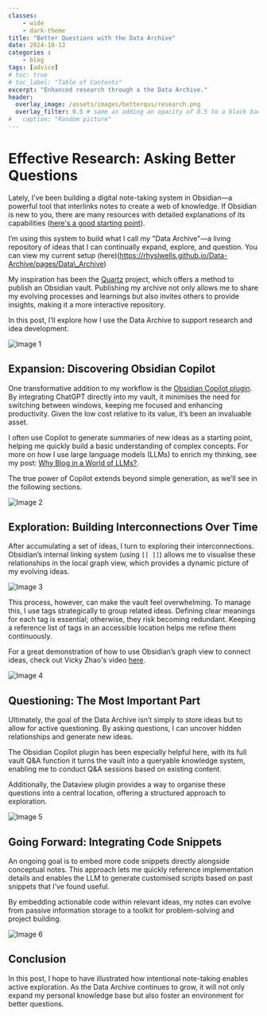 ```yaml
---
classes: 
    - wide
    - dark-theme
title: "Better Questions with the Data Archive"
date: 2024-10-13
categories :
    - blog
tags: [advice]
# toc: true
# toc_label: "Table of Contents"
excerpt: "Enhanced research through a the Data Archive."
header:
  overlay_image: /assets/images/betterqus/research.png
  overlay_filter: 0.5 # same as adding an opacity of 0.5 to a black background
#   caption: "Random picture"
---
```


# Effective Research: Asking Better Questions

Lately, I’ve been building a digital note-taking system in Obsidian—a powerful tool that interlinks notes to create a web of knowledge. If Obsidian is new to you, there are many resources with detailed explanations of its capabilities ([here's a good starting point](https://www.youtube.com/watch?v=OUrOfIqvGS4)).

I’m using this system to build what I call my "Data Archive"—a living repository of ideas that I can continually expand, explore, and question. You can view my current setup (here)(https://rhyslwells.github.io/Data-Archive/pages/Data\_Archive)

My inspiration has been the [Quartz](https://quartz.jzhao.xyz/) project, which offers a method to publish an Obsidian vault. Publishing my archive not only allows me to share my evolving processes and learnings but also invites others to provide insights, making it a more interactive repository.

In this post, I’ll explore how I use the Data Archive to support research and idea development.

![Image 1](/assets/images/betterqus/image1.png)


## Expansion: Discovering Obsidian Copilot

One transformative addition to my workflow is the [Obsidian Copilot plugin](https://github.com/logancyang/obsidian-copilot). By integrating ChatGPT directly into my vault, it minimises the need for switching between windows, keeping me focused and enhancing productivity. Given the low cost relative to its value, it’s been an invaluable asset.

I often use Copilot to generate summaries of new ideas as a starting point, helping me quickly build a basic understanding of complex concepts. For more on how I use large language models (LLMs) to enrich my thinking, see my post: [Why Blog in a World of LLMs?](https://rhyslwells.github.io/blog/Why_Blog_in_a_World_of_LLMs/).

The true power of Copilot extends beyond simple generation, as we’ll see in the following sections.

![Image 2](/assets/images/betterqus/image2.png)

## Exploration: Building Interconnections Over Time

After accumulating a set of ideas, I turn to exploring their interconnections. Obsidian’s internal linking system (using `[[ ]]`) allows me to visualise these relationships in the local graph view, which provides a dynamic picture of my evolving ideas.

![Image 3](/assets/images/betterqus/image3.png)


This process, however, can make the vault feel overwhelming. To manage this, I use tags strategically to group related ideas. Defining clear meanings for each tag is essential; otherwise, they risk becoming redundant. Keeping a reference list of tags in an accessible location helps me refine them continuously.

For a great demonstration of how to use Obsidian’s graph view to connect ideas, check out Vicky Zhao's video [here](https://www.youtube.com/watch?app=desktop&v=5x5ua7LecOI).

![Image 4](/assets/images/betterqus/image4.png)

## Questioning: The Most Important Part

Ultimately, the goal of the Data Archive isn’t simply to store ideas but to allow for active questioning. By asking questions, I can uncover hidden relationships and generate new ideas.

The Obsidian Copilot plugin has been especially helpful here, with its full vault Q\&A function it turns the vault into a queryable knowledge system, enabling me to conduct Q\&A sessions based on existing content.

Additionally, the Dataview plugin provides a way to organise these questions into a central location, offering a structured approach to exploration.

![Image 5](/assets/images/betterqus/image5.png)

## Going Forward: Integrating Code Snippets

An ongoing goal is to embed more code snippets directly alongside conceptual notes. This approach lets me quickly reference implementation details and enables the LLM to generate customised scripts based on past snippets that I’ve found useful.

By embedding actionable code within relevant ideas, my notes can evolve from passive information storage to a toolkit for problem-solving and project building.

![Image 6](/assets/images/betterqus/image6.png)

## Conclusion

In this post, I hope to have illustrated how intentional note-taking enables active exploration. As the Data Archive continues to grow, it will not only expand my personal knowledge base but also foster an environment for better questions.